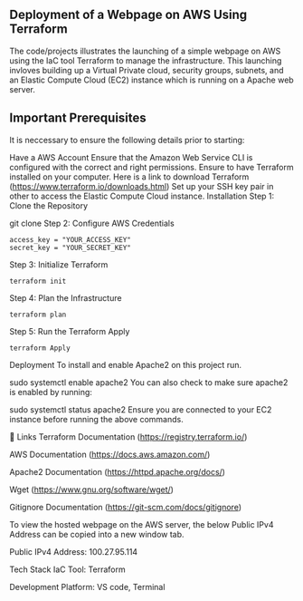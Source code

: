 ## Deployment of a Webpage on AWS Using Terraform
The code/projects illustrates the launching of a simple webpage on AWS using the IaC tool Terraform to manage the infrastructure. This launching invloves building up a Virtual Private cloud, security groups, subnets, and an Elastic Compute Cloud (EC2) instance which is running on a Apache web server.

## Important Prerequisites
It is neccessary to ensure the following details prior to starting:

Have a AWS Account
Ensure that the Amazon Web Service CLI is configured with the correct and right permissions.
Ensure to have Terraform installed on your computer. Here is a link to download Terraform (https://www.terraform.io/downloads.html)
Set up your SSH key pair in other to access the Elastic Compute Cloud instance.
Installation
Step 1: Clone the Repository

  git clone
Step 2: Configure AWS Credentials

    access_key = "YOUR_ACCESS_KEY"
    secret_key = "YOUR_SECRET_KEY"
Step 3: Initialize Terraform

    terraform init
Step 4: Plan the Infrastructure

    terraform plan
Step 5: Run the Terraform Apply

    terraform Apply
Deployment
To install and enable Apache2 on this project run.

  sudo systemctl enable apache2
You can also check to make sure apache2 is enabled by running:

  sudo systemctl status apache2
Ensure you are connected to your EC2 instance before running the above commands.

🔗 Links
Terraform Documentation (https://registry.terraform.io/)

AWS Documentation (https://docs.aws.amazon.com/)

Apache2 Documentation (https://httpd.apache.org/docs/)

Wget (https://www.gnu.org/software/wget/)

Gitignore Documentation (https://git-scm.com/docs/gitignore)

To view the hosted webpage on the AWS server, the below Public IPv4 Address can be copied into a new window tab.

Public IPv4 Address: 100.27.95.114

Tech Stack
IaC Tool: Terraform

Development Platform: VS code, Terminal
